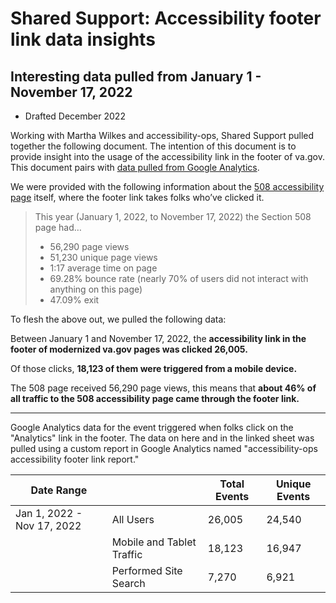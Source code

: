 # Shared Support: Accessibility footer link data insights
## Interesting data pulled from January 1 - November 17, 2022

- Drafted December 2022

Working with Martha Wilkes and accessibility-ops, Shared Support pulled together the following document. The intention of this document is to provide insight into the usage of the accessibility link in the footer of va.gov. This document pairs with [data pulled from Google Analytics](https://docs.google.com/spreadsheets/d/1S-W82L_GraSF5S96tdcYMqdj4eQ1QqXbOY775dstz8c/edit?usp=sharing).

We were provided with the following information about the [508 accessibility page](https://www.section508.va.gov/) itself, where the footer link takes folks who’ve clicked it. 

> This year (January 1, 2022, to November 17, 2022) the Section 508 page had…
> 
> - 56,290 page views
> - 51,230 unique page views
> - 1:17 average time on page
> - 69.28% bounce rate (nearly 70% of users did not interact with anything on this page)
> - 47.09% exit

To flesh the above out, we pulled the following data: 

Between January 1 and November 17, 2022, the **accessibility link in the footer of modernized va.gov pages was clicked 26,005.**

Of those clicks, **18,123 of them were triggered from a mobile device.**

The 508 page received 56,290 page views, this means that **about 46% of all traffic to the 508 accessibility page came through the footer link.**

*** 

Google Analytics data for the event triggered when folks click on the "Analytics" link in the footer. The data on here and in the linked sheet was pulled using a custom report in Google Analytics named "accessibility-ops accessibility footer link report."

| Date Range                 |                           | Total Events | Unique Events |
| -------------------------- | ------------------------- | ------------ | ------------- |
| Jan 1, 2022 - Nov 17, 2022 | All Users                 | 26,005       | 24,540        |
|                            | Mobile and Tablet Traffic | 18,123       | 16,947        |
|                            | Performed Site Search     | 7,270        | 6,921         |
